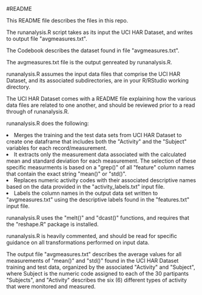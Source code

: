 #README

This README file describes the files in this repo.

The runanalysis.R script takes as its input the UCI HAR Dataset, and writes to output file "avgmeasures.txt".

The Codebook describes the dataset found in file "avgmeasures.txt".

The avgmeasures.txt file is the output genreated by runanalysis.R.

runanalysis.R assumes the input data files that comprise the UCI HAR Dataset, and its associated subdirectories, are in your R/RStudio working directory.

The UCI HAR Dataset comes with a README file explaining how the various data files are related to one another, and should be reviewed prior to a read through of runanalysis.R.

runanalysis.R does the following:  
<li> Merges the training and the test data sets from UCI HAR Dataset to create one dataframe that includes both the "Activity" and the "Subject" variables for each record/measurement.  
<li> It extracts only the measurement data associated with the calculated mean and standard deviation for each measurement. The selection of these specific measurments is based on a "grep()" of all "feature" column names that contain the exact string "mean()" or "std()".  
<li> Replaces numeric activity codes with their associated descriptive names based on the data provided in the "activity_labels.txt" input file.  
<li> Labels the column names in the output data set written to "avgmeasures.txt" using the descriptive labels found in the "features.txt" input file.  

runanalysis.R uses the "melt()" and "dcast()" functions, and requires that the "reshape.R" package is installed.

runanalysis.R is heavily commented, and should be read for specific guidance on all transformations performed on input data.

The output file "avgmeasures.txt" describes the average values for all measurements of "mean()" and "std()" found in the UCI HAR Dataset training and test data, organized by the associated "Activity" and "Subject", where Subject is the numeric code assigned to each of the 30 partipants "Subjects", and "Activity" describes the six (6) different types of activity that were monitored and measured.

